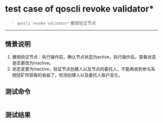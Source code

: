# test case of qoscli revoke validator*

> `qoscli revoke validator*` 撤销验证节点

---

## 情景说明

1. 撤销验证节点：执行操作前，确认节点状态为active，执行操作后，查看状态是否更改为inactive。
2. 状态变更为inactive，验证节点创建人以及节点的委托人，不能再收到参与系统挖矿所获取的收益了，检测创建人以及委托人账户变化。

## 测试命令

```bash

```

## 测试结果

```bash

```
